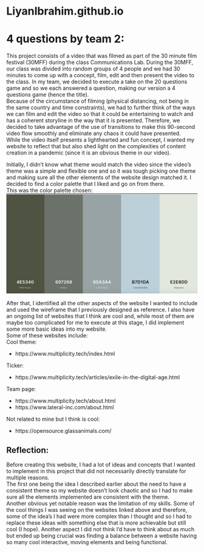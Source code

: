 # LiyanIbrahim.github.io

# 4 questions by team 2: 
This project consists of a video that was filmed as part of the 30 minute film festival (30MFF) during the class Communications Lab. During the 30MFF, our class was divided into random groups of 4 people and we had 30 minutes to come up with a concept, film, edit and then present the video to the class. In my team, we decided to execute a take on the 20 questions game and so we each answered a question, making our version a 4 questions game (hence the title). </br>
Because of the circumstance of filming (physical distancing, not being in the same country and time constraints), we had to further think of the ways we can film and edit the video so that it could be entertaining to watch and has a coherent storyline in the way that it is presented. Therefore, we decided to take advantage of the use of transitions to make this 90-second video flow smoothly and eliminate any chaos it could have presented. </br>
While the video itself presents a lighthearted and fun concept, I wanted my website to reflect that but also shed light on the complexities of content creation in a pandemic (since it is an obvious theme in our video). </br>

Initially, I didn’t know what theme would match the video since the video’s theme was a simple and flexible one and so it was tough picking one theme and making sure all the other elements of the website design matched it. I decided to find a color palette that I liked and go on from there. </br>
This was the color palette chosen: </br>
![](https://github.com/LiyanIbrahim/LiyanIbrahim.github.io/blob/main/newphoto.png)

After that, I identified all the other aspects of the website I wanted to include and used the wireframe that I previously designed as reference. 
I also have an ongoing list of websites that I think are cool and, while most of them are maybe too complicated for me to execute at this stage, I did implement some more basic ideas into my website. </br> 
Some of these websites include: </br>
Cool theme: </br>
<ul>
  <li> https://www.multiplicity.tech/index.html </li>
  </ul>
Ticker: </br>
<ul>
  <li> https://www.multiplicity.tech/articles/exile-in-the-digital-age.html </li>
  </ul>
Team page: </br>
<ul> 
  <li> https://www.multiplicity.tech/about.html </li>
  <li> https://www.lateral-inc.com/about.html </li>
  </ul>
 Not related to mine but I think is cool: </br>
 <ul> 
  <li> https://opensource.glassanimals.com/ </li>
  </ul> 
  
## Reflection: 
Before creating this website, I had a lot of ideas and concepts that I wanted to implement in this project that did not necessarily directly translate for multiple reasons. </br>
The first one being the idea I described earlier about the need to have a consistent theme so my website doesn’t look chaotic and so I had to make sure all the elements implemented are consistent with the theme. </br>
Another obvious yet notable reason was the limitation of my skills. Some of the cool things I was seeing on the websites linked above and therefore, some of the idea’s I had were more complex than I thought and so I had to replace these ideas with something else that is more achievable but still cool (I hope). 
Another aspect I did not think I’d have to think about as much but ended up being crucial was finding a balance between a website having so many cool interactive, moving elements and being functional. </br>

